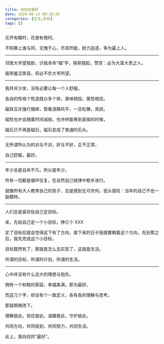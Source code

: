```yaml
---
title: 向往的最好
date: 2020-08-22 09:10:55
categories: [生活,杂侃]
tags: []
---
```


花开有黯时，花谢有艳时。

不知赛上谁与同，无愧于心，尽其所能，耐力追逐，争为最上人。

---

邻居大爷望我脸，识我本命“福”字，拇哥翘起，赞赏：必为大富大贵之人。

面带羞涩笑容，将必不负大爷所望。

---

我并非沙发，没有必要让每一个人舒服。

各自的性格个性造就众多个体，臭味相投，属性相克。

磁铁互斥强行捆绑，暂看浪静风平，一旦松懈，具损。

磁性也许会随着时间减弱，也许终能等到紧挨的时候，

磁石已不再是磁石，磁石变成了普通的石头。

---

无所谓所认为的对与不对，好与不好，正不正常，

自己舒服，最好。

---

年少总是自命不凡，所以是年少。

所有一切都是循环往复，在自然自己规律中稳步进行。

就像所有大人教育自己的孩子，总是感到无可奈何，低头感叹：当年的自己不也一副模样。

---

人们总是喜欢给自己定目标。

来，先给自己定一个小目标，挣它个 XXX

定了目标后就会觉得这下有了方向，接下来的日子我就要朝着这个方向，先别管之后，我先完成这个小目标。

目标既然有了，那就是怎么去实现了，这就是生活。

所谓的目标，所谓的计划，所谓的生活。

---

心中并没有什么远大的理想与抱负。

拥有一个和睦的家庭，幸福美满，即为最好。

而这几个字，却没有个一致定义，各有各的理解与思考。

那就稍微改下。

理解彼此，信任彼此，温暖彼此，守护彼此。

共同方向，共同规划，共同努力，共同生活。

此上，我向往的“最好”。